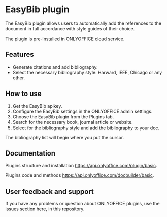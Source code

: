 # EasyBib plugin

The EasyBib plugin allows users to automatically add the references to the document in full accordance with style guides of their choice.

The plugin is pre-installed in ONLYOFFICE cloud service. 

## Features

* Generate citations and add bibliography.
* Select the necessary bibliography style: Harward, IEEE, Chicago or any other. 

## How to use

1. Get the EasyBib apikey.
2. Configure the EasyBib settings in the ONLYOFFICE admin settings.
3. Choose the EasyBib plugin from the Plugins tab.
4. Search for the necessary book, journal article or website.
5. Select for the bibliography style and add the bibliography to your doc.

The bibliography list will begin where you put the cursor.

## Documentation

Plugins structure and installation https://api.onlyoffice.com/plugin/basic.

Plugins code and methods https://api.onlyoffice.com/docbuilder/basic.

## User feedback and support

If you have any problems or question about ONLYOFFICE plugins, use the issues section here, in this repository.




